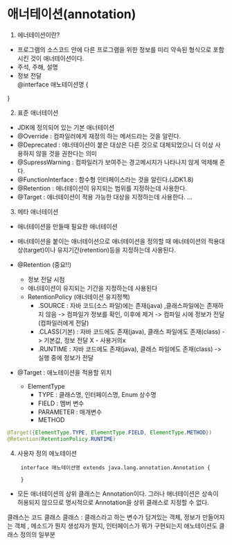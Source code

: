 # 애너테이션(annotation)
1. 에너테이션이란?
- 프로그램의 소스코드 안에 다른 프로그램을 위한 정보를 미리 약속된 형식으로 포함시킨 것이 애너테이션이다.
- 주석, 주해, 설명
- 정보 전달 <br>
  @interface 애노테이션명 {

}


2. 표준 애너테이션
- JDK에 정의되어 있는 기본 애너테이션
- @Override : 컴파일러에게 재정의 하는 메서드라는 것을 알린다.
- @Deprecated : 애너테이션이 붙은 대상은 다른 것으로 대체되었으니 더 이상 사용하지 않을 것을 권한다는 의미
- @SupressWarning : 컴파일러가 보여주는 경고메시지가 나타나지 않게 억제해 준다.
- @FunctionInterface : 함수형 인터페이스라는 것을 알린다.(JDK1.8)
- @Retention : 애너테이션이 유지되는 범위를 지정하는데 사용한다.
- @Target : 애너테이션이 적용 가능한 대상을 지정하는데 사용한다.
  ...

3. 메타 애너테이션
- 애너테이션을 만들때 필요한 애너테이션
- 애너테이션을 붙이는 애너테이션으로 애너테이션을 정의할 때 애너테이션의 적용대상(target)이나 유지기간(retention)등을 지정하는데 사용된다.

- @Retention (중요!!)
  - 정보 전달 시점
  - 애너테이션이 유지되는 기간을 지정하는데 사용된다
  - RetentionPolicy (애너테이션 유지정책)
    - .SOURCE : 자바 코드(소스 파일)에는 존재(java) ,클래스파일에는 존재하지 않음 -> 컴파일가 정보를 확인, 이후에 제거
      -> 컴파일 시에 정보가 전달(컴파일러에게 전달)
    - .CLASS(기본) : 자바 코드에도 존재(java), 클래스 파일에도 존재(class)
      -> 기본값, 정보 전달 X - 사용거의x
    - .RUNTIME : 자바 코드에도 존재(java), 클래스 파일에도 존재(class)
      -> 실행 중에 정보가 전달
- @Target : 애노테이션을 적용할 위치
  - ElementType
    - TYPE : 클래스명, 인터페이스명, Enum 상수명
    - FIELD : 멤버 변수
    - PARAMETER : 매개변수
    - METHOD
``` java
@Target({ElementType.TYPE, ElementType.FIELD, ElementType.METHOD})
@Retention(RetentionPolicy.RUNTIME)
```

4. 사용자 정의 애노테이션

        interface 애노테이션명 extends java.lang.annotation.Annotation {

        }

- 모든 애너테이션의 상위 클래스는 Annotation이다. 그러나 애너테이션은 상속이 허용되지 않으므로 명시적으로 Annotation을 상위 클래스로 지정할 수 없다.


클래스는 코드
클래스 클래스 : 클래스라고 하는 변수가 담겨있는 객체, 정보가 만들어지는 객체 , 메소드가 뭔지 생성자가 뭔지, 인터페이스가 뭐가 구현되는지
애노테이션도 클래스 정의의 일부분 